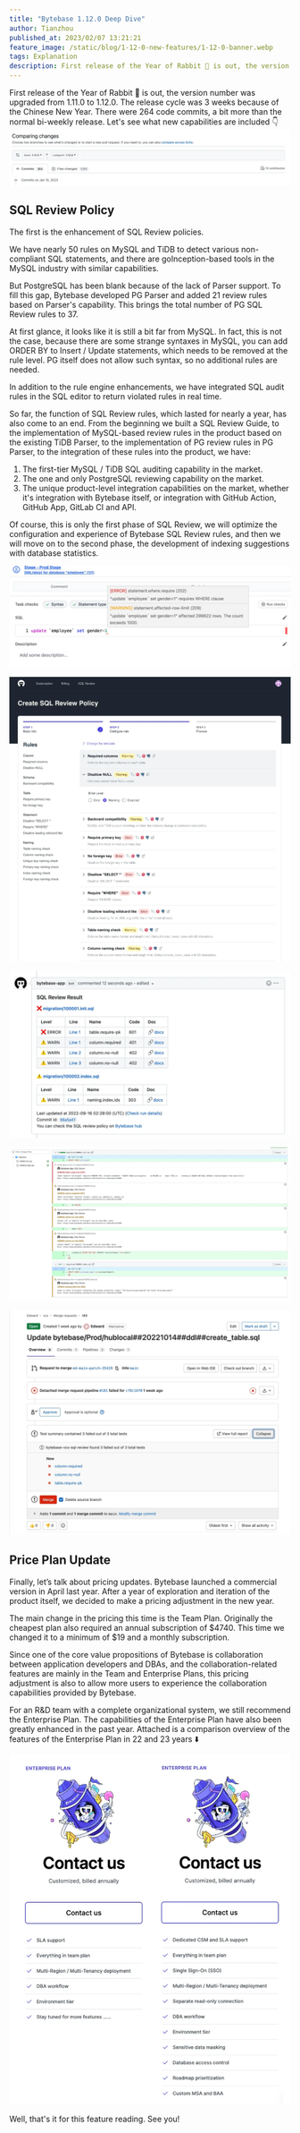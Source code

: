 ```yaml
---
title: "Bytebase 1.12.0 Deep Dive"
author: Tianzhou
published_at: 2023/02/07 13:21:21
feature_image: /static/blog/1-12-0-new-features/1-12-0-banner.webp
tags: Explanation
description: First release of the Year of Rabbit 🐰 is out, the version number was upgraded from 1.11.0 to 1.12.0. - SQL Review Policy - Price Plan Update.
---
```


First release of the Year of Rabbit 🐰 is out, the version number was upgraded from 1.11.0 to 1.12.0. The release cycle was 3 weeks because of the Chinese New Year. There were 264 code commits, a bit more than the normal bi-weekly release. Let's see what new capabilities are included 👇
![github-commits](/static/blog/1-12-0-new-features/github-commits.webp)

## SQL Review Policy

The first is the enhancement of SQL Review policies.

We have nearly 50 rules on MySQL and TiDB to detect various non-compliant SQL statements, and there are goInception-based tools in the MySQL industry with similar capabilities.

But PostgreSQL has been blank because of the lack of Parser support. To fill this gap, Bytebase developed PG Parser and added 21 review rules based on Parser's capability. This brings the total number of PG SQL Review rules to 37.

At first glance, it looks like it is still a bit far from MySQL. In fact, this is not the case, because there are some strange syntaxes in MySQL, you can add ORDER BY to Insert / Update statements, which needs to be removed at the rule level. PG itself does not allow such syntax, so no additional rules are needed.

In addition to the rule engine enhancements, we have integrated SQL audit rules in the SQL editor to return violated rules in real time.

So far, the function of SQL Review rules, which lasted for nearly a year, has also come to an end. From the beginning we built a SQL Review Guide, to the implementation of MySQL-based review rules in the product based on the existing TiDB Parser, to the implementation of PG review rules in PG Parser, to the integration of these rules into the product, we have:

1. The first-tier MySQL / TiDB SQL auditing capability in the market.
2. The one and only PostgreSQL reviewing capability on the market.
3. The unique product-level integration capabilities on the market, whether it's integration with Bytebase itself, or integration with GitHub Action, GitHub App, GitLab CI and API.

Of course, this is only the first phase of SQL Review, we will optimize the configuration and experience of Bytebase SQL Review rules, and then we will move on to the second phase, the development of indexing suggestions with database statistics.

![bytebase-stage-prod](/static/blog/1-12-0-new-features/bytebase-stage-prod.webp)

![hub-create-sql-review-policy](/static/blog/1-12-0-new-features/hub-create-sql-review-policy.webp)

![sql-review-result](/static/blog/1-12-0-new-features/sql-review-result.webp)

![github-sql-review](/static/blog/1-12-0-new-features/github-sql-review.webp)

![gitlab-merge-request](/static/blog/1-12-0-new-features/gitlab-merge-request.webp)

## Price Plan Update

Finally, let’s talk about pricing updates. Bytebase launched a commercial version in April last year. After a year of exploration and iteration of the product itself, we decided to make a pricing adjustment in the new year.

The main change in the pricing this time is the Team Plan. Originally the cheapest plan also required an annual subscription of $4740. This time we changed it to a minimum of $19 and a monthly subscription.

Since one of the core value propositions of Bytebase is collaboration between application developers and DBAs, and the collaboration-related features are mainly in the Team and Enterprise Plans, this pricing adjustment is also to allow more users to experience the collaboration capabilities provided by Bytebase.

For an R&D team with a complete organizational system, we still recommend the Enterprise Plan. The capabilities of the Enterprise Plan have also been greatly enhanced in the past year. Attached is a comparison overview of the features of the Enterprise Plan in 22 and 23 years ⬇️

![enterprise-plan](/static/blog/1-12-0-new-features/enterprise-plan.webp)

Well, that's it for this feature reading. See you!
